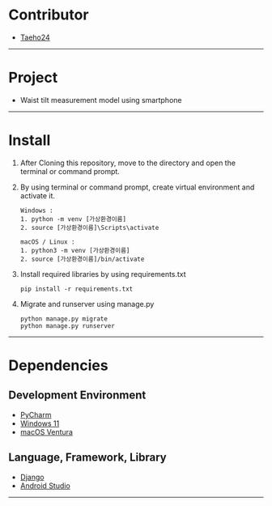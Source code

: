 # Contributor
- [Taeho24](https://github.com/Taeho24)
---
# Project
- Waist tilt measurement model using smartphone
---
# Install
1. After Cloning this repository, move to the directory and open the terminal or command prompt.
2. By using terminal or command prompt, create virtual environment and activate it.
    ```
    Windows :
    1. python -m venv [가상환경이름]
    2. source [가상환경이름]\Scripts\activate
    ```
    ```
    macOS / Linux :
    1. python3 -m venv [가상환경이름]
    2. source [가상환경이름]/bin/activate
    ```
3. Install required libraries by using requirements.txt
    ```
    pip install -r requirements.txt
    ```

4. Migrate and runserver using manage.py
    ```
    python manage.py migrate
    python manage.py runserver
    ```
---
# Dependencies
## Development Environment
- [PyCharm](https://www.jetbrains.com/ko-kr/pycharm/)
- [Windows 11](https://www.microsoft.com/ko-kr/windows/windows-11)
- [macOS Ventura](https://www.apple.com/kr/macos/monterey-preview/)
## Language, Framework, Library
- [Django](https://www.djangoproject.com/)
- [Android Studio](https://developer.android.com/studio/)
---

